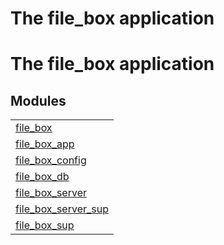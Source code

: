 

<h1>The file_box application</h1>

The file_box application
========================


<h2 class="indextitle">Modules</h2>



<table width="100%" border="0" summary="list of modules">
<tr><td><a href="file_box.md" class="module">file_box</a></td></tr>
<tr><td><a href="file_box_app.md" class="module">file_box_app</a></td></tr>
<tr><td><a href="file_box_config.md" class="module">file_box_config</a></td></tr>
<tr><td><a href="file_box_db.md" class="module">file_box_db</a></td></tr>
<tr><td><a href="file_box_server.md" class="module">file_box_server</a></td></tr>
<tr><td><a href="file_box_server_sup.md" class="module">file_box_server_sup</a></td></tr>
<tr><td><a href="file_box_sup.md" class="module">file_box_sup</a></td></tr></table>

